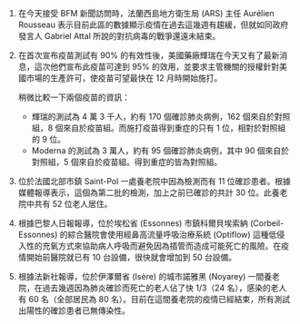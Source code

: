1. 在今天接受 BFM 新聞訪問時，法蘭西島地方衛生局 \(ARS\) 主任 Aurélien Rousseau 表示目前此區的數據顯示疫情在過去這幾週有趨緩，但就如同政府發言人 Gabriel Attal 所說的對抗病毒的戰爭還遠未結束。
1. 在首次宣布疫苗測試有 90% 的有效性後，美國藥廠輝瑞在今天又有了最新消息，這次他們宣布此疫苗可達到 95% 的效用，並要求主管機關的授權針對美國市場的生產許可，使疫苗可望最快在 12 月時開始施打。

   稍微比較一下兩個疫苗的資訊：

   * 輝瑞的測試為 4 萬 3 千人，約有 170 個確診肺炎病例，162 個來自於對照組，8 個來自於疫苗組。而施打疫苗得到重症的只有 1 位，相對於對照組的 9 位。
   * Moderna 的測試為 3 萬人，約有 95 個確診肺炎病例，其中 90 個來自於對照組，5 個來自於疫苗組。得到重症的皆為對照組。

1. 位於法國北部市鎮 Saint-Pol 一處養老院中因為檢測而有 11 位確診患者。根據媒體報導表示，這個為第二批的檢測，加上之前已確診的共計 30 位。此養老院中共有 52 位老人居住。
1. 根據巴黎人日報報導，位於埃松省 \(Essonnes\) 市鎮科爾貝埃索納 \(Corbeil-Essonnes\) 的綜合醫院會使用經鼻高流量呼吸治療系統 \(Optiflow\) 這種低侵入性的充氧方式來協助病人呼吸而避免因為插管而造成可能死亡的風險。在疫情開始前醫院就已有 10 台設備，很快就會增加到 50 台設備。
1. 根據法新社報導，位於伊澤爾省 \(Isère\) 的城市諾雅黑 \(Noyarey\) 一間養老院，在過去幾週因為肺炎確診而死亡的老人佔了快 1/3（24 名），感染的老人有 60 名（全部居民為 80 名）。目前在這間養老院的疫情已經結束，所有測試出陽性的確診患者已無傳染性。